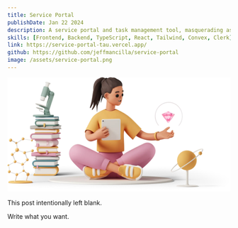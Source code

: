 ```yaml
---
title: Service Portal
publishDate: Jan 22 2024
description: A service portal and task management tool, masquerading as a blacksmithing service.
skills: [Frontend, Backend, TypeScript, React, Tailwind, Convex, Clerk]
link: https://service-portal-tau.vercel.app/
github: https://github.com/jeffmancilla/service-portal
image: /assets/service-portal.png
---
```


![Illustration of woman using a meditation app](/assets/blog/casual-life-3d-meditation-crystal.webp)

This post intentionally left blank.

Write what you want.
